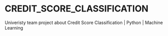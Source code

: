 # CREDIT_SCORE_CLASSIFICATION
Univeristy team project about Credit Score Classification | Python | Machine Learning
